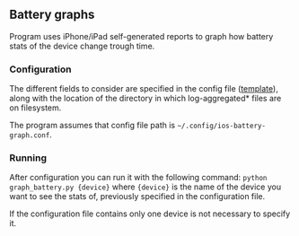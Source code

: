 ## Battery graphs
Program uses iPhone/iPad self-generated reports to graph how battery stats of the device change trough time.

### Configuration
The different fields to consider are specified in the config file ([template](template.conf)), along with the location of the directory in which log-aggregated* files are on filesystem.

The program assumes that config file path is `~/.config/ios-battery-graph.conf`.

### Running
After configuration you can run it with the following command:
`python graph_battery.py {device}` where `{device}` is the name of the device you want to see the stats of, previously specified in the configuration file.

If the configuration file contains only one device is not necessary to specify it.